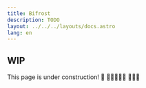 ```yaml
---
title: Bifrost
description: TODO
layout: ../../../layouts/docs.astro
lang: en
---
```


## WIP
This page is under construction! 🚧 👷🚧🚧👷‍♀️ 👷‍♂️🚧